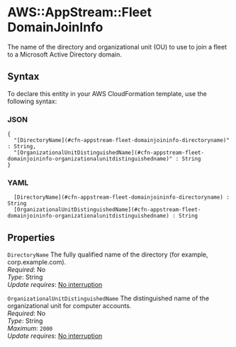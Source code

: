 # AWS::AppStream::Fleet DomainJoinInfo<a name="aws-properties-appstream-fleet-domainjoininfo"></a>

The name of the directory and organizational unit \(OU\) to use to join a fleet to a Microsoft Active Directory domain\.

## Syntax<a name="aws-properties-appstream-fleet-domainjoininfo-syntax"></a>

To declare this entity in your AWS CloudFormation template, use the following syntax:

### JSON<a name="aws-properties-appstream-fleet-domainjoininfo-syntax.json"></a>

```
{
  "[DirectoryName](#cfn-appstream-fleet-domainjoininfo-directoryname)" : String,
  "[OrganizationalUnitDistinguishedName](#cfn-appstream-fleet-domainjoininfo-organizationalunitdistinguishedname)" : String
}
```

### YAML<a name="aws-properties-appstream-fleet-domainjoininfo-syntax.yaml"></a>

```
﻿  [DirectoryName](#cfn-appstream-fleet-domainjoininfo-directoryname) : String
﻿  [OrganizationalUnitDistinguishedName](#cfn-appstream-fleet-domainjoininfo-organizationalunitdistinguishedname) : String
```

## Properties<a name="aws-properties-appstream-fleet-domainjoininfo-properties"></a>

`DirectoryName`  <a name="cfn-appstream-fleet-domainjoininfo-directoryname"></a>
The fully qualified name of the directory \(for example, corp\.example\.com\)\.  
*Required*: No  
*Type*: String  
*Update requires*: [No interruption](https://docs.aws.amazon.com/AWSCloudFormation/latest/UserGuide/using-cfn-updating-stacks-update-behaviors.html#update-no-interrupt)

`OrganizationalUnitDistinguishedName`  <a name="cfn-appstream-fleet-domainjoininfo-organizationalunitdistinguishedname"></a>
The distinguished name of the organizational unit for computer accounts\.  
*Required*: No  
*Type*: String  
*Maximum*: `2000`  
*Update requires*: [No interruption](https://docs.aws.amazon.com/AWSCloudFormation/latest/UserGuide/using-cfn-updating-stacks-update-behaviors.html#update-no-interrupt)